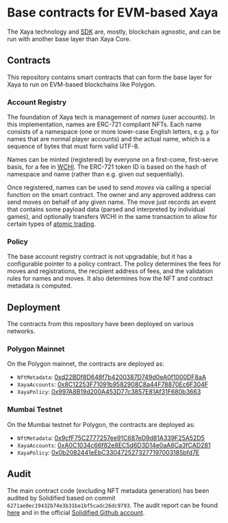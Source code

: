 # Base contracts for EVM-based Xaya

The Xaya technology and [SDK](https://github.com/xaya/libxayagame) are,
mostly, blockchain agnostic, and can be run with another base layer than
Xaya Core.

## Contracts

This repository contains smart contracts that can form the base layer for
Xaya to run on EVM-based blockchains like Polygon.

### Account Registry

The foundation of Xaya tech is management of *names* (user accounts).
In this implementation, names are ERC-721 compliant NFTs.  Each name consists
of a namespace (one or more lower-case English letters, e.g. `p` for
names that are normal player accounts) and the actual name, which is
a sequence of bytes that must form valid UTF-8.

Names can be minted (registered) by everyone on a first-come, first-serve
basis, for a fee in [WCHI](https://github.com/xaya/wchi).
The ERC-721 token ID is based on the hash of namespace and name
(rather than e.g. given out sequentially).

Once registered, names can be used to send *moves* via calling a special
function on the smart contract.  The owner and any approved address
can send moves on behalf of any given name.  The move just records an
event that contains some payload data (parsed and interpreted by
individual games), and optionally transfers WCHI in the same transaction
to allow for certain types of
[atomic trading](https://github.com/xaya/xaya/blob/master/doc/xaya/trading.md).

### Policy

The base account registry contract is not upgradable, but it has a configurable
pointer to a policy contract.  The policy determines the fees for moves
and registrations, the recipient address of fees, and the validation rules
for names and moves.  It also determines how the NFT and contract
metadata is computed.

## Deployment

The contracts from this repository have been deployed on various networks.

### Polygon Mainnet

On the Polygon mainnet, the contracts are deployed as:

- `NftMetadata`: [0xd22BDf8D648f7b4200387D749d0eA0f1000DF8aA](https://polygonscan.com/address/0xd22BDf8D648f7b4200387D749d0eA0f1000DF8aA)
- `XayaAccounts`: [0x8C12253F71091b9582908C8a44F78870Ec6F304F](https://polygonscan.com/address/0x8C12253F71091b9582908C8a44F78870Ec6F304F)
- `XayaPolicy`: [0x997A8B19d200A453D77c3857E81Af31F680b3663](https://polygonscan.com/address/0x997A8B19d200A453D77c3857E81Af31F680b3663)

### Mumbai Testnet

On the Mumbai testnet for Polygon, the contracts are deployed as:

- `NftMetadata`: [0x9cfF75C2777257ee91C687eD9d81A339F25A52D5](https://mumbai.polygonscan.com/address/0x9cfF75C2777257ee91C687eD9d81A339F25A52D5)
- `XayaAccounts`: [0xA0C1034c66f82e8EC5d6D3D14e0aA8Ca3fCAD281](https://mumbai.polygonscan.com/address/0xA0C1034c66f82e8EC5d6D3D14e0aA8Ca3fCAD281)
- `XayaPolicy`: [0x0b2082441eEbC3304725273277197003185bfd7E](https://mumbai.polygonscan.com/address/0x0b2082441eEbC3304725273277197003185bfd7E)

## Audit

The main contract code (excluding NFT metadata generation) has been
audited by Solidified based on commit
`6271ae0ec19432b74e3b31be1bf5cadc26dc9793`.  The audit report can be found
[here](audit/Solidified_20220319.pdf) and in the official [Solidified Github
account](https://github.com/solidified-platform/audits/blob/master/Audit%20Report%20-%20Xaya.pdf).

